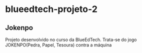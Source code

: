 # blueedtech-projeto-2
## Jokenpo
Projeto desenvolvido no curso da BlueEdTech. Trata-se do jogo JOKENPO(Pedra, Papel, Tesoura) contra a máquina
